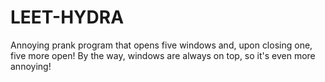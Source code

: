 # LEET-HYDRA
Annoying prank program that opens five windows and, upon closing one, five more open! By the way, windows are always on top, so it's even more annoying!
